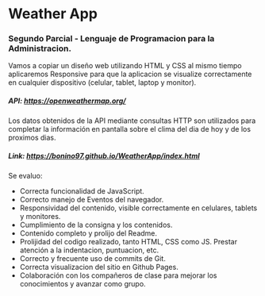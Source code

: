 # Weather App
### Segundo Parcial - Lenguaje de Programacion para la Administracion.
Vamos a copiar un diseño web utilizando HTML y CSS al mismo tiempo aplicaremos Responsive para que la aplicacion se visualize correctamente en cualquier dispositivo (celular, tablet, laptop y monitor).

##### API: https://openweathermap.org/

Los datos obtenidos de la API mediante consultas HTTP son utilizados para completar la información en pantalla sobre el clima del dia de hoy y de los proximos dias.

##### Link: https://bonino97.github.io/WeatherApp/index.html

Se evaluo:
- Correcta funcionalidad de JavaScript.
- Correcto manejo de Eventos del navegador.
- Responsividad del contenido, visible correctamente en celulares, tablets y monitores.
- Cumplimiento de la consigna y los contenidos.
- Contenido completo y prolijo del Readme.
- Prolijidad del codigo realizado, tanto HTML, CSS como JS. Prestar atención a la indentacion, puntuacion, etc.
- Correcto y frecuente uso de commits de Git.
- Correcta visualizacion del sitio en Github Pages.
- Colaboración con los compañeros de clase para mejorar los conocimientos y avanzar como grupo.
